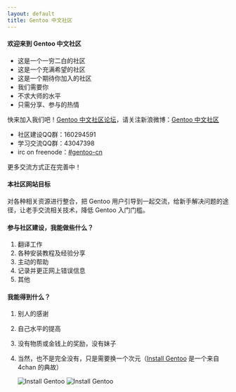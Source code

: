 ```yaml
---
layout: default
title: Gentoo 中文社区
---
```


#### 欢迎来到 Gentoo 中文社区

- 这是一个一穷二白的社区
- 这是一个充满希望的社区
- 这是一个期待你加入的社区
- 我们需要你
- 不求大师的水平
- 只需分享、参与的热情

快来加入我们吧！[Gentoo 中文社区论坛](http://www.gentoo.org.cn/forums)，请关注新浪微博：[Gentoo 中文社区](http://weibo.com/gentoocn/)

- 社区建设QQ群：160294591
- 学习交流QQ群：43047398
- irc on freenode：[#gentoo-cn](http://webchat.freenode.net/?channels=gentoo-cn)

更多交流方式正在完善中！

#### 本社区网站目标

对各种相关资源进行整合，把 Gentoo 用户引导到一起交流，给新手解决问题的途径，让老手交流相关技术，降低 Gentoo 入门门槛。

#### 参与社区建设，我能做些什么？

1. 翻译工作
2. 各种安装教程及经验分享
3. 主动的帮助
4. 记录并更正网上错误信息
5. 其他

#### 我能得到什么？
1. 别人的感谢
2. 自己水平的提高
3. 没有物质或金钱上的奖励，没有妹子
4. 当然，也不是完全没有，只是需要换一个次元（[Install Gentoo](http://knowyourmeme.com/memes/install-gentoo) 是一个来自 4chan 的典故）

    ![Install Gentoo](http://ww3.sinaimg.cn/mw1024/48ab9a77jw1eio2kcol0qj218g0xcn7x.jpg)
    ![Install Gentoo](http://1-media-cdn.foolz.us/ffuuka/board/a/image/1337/56/1337563526531.gif)
